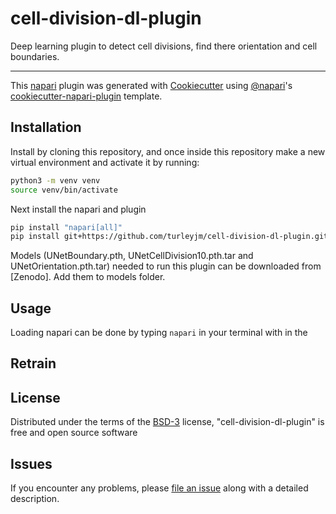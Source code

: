 # cell-division-dl-plugin

Deep learning plugin to detect cell divisions, find there orientation and cell boundaries. 

----------------------------------

This [napari] plugin was generated with [Cookiecutter] using [@napari]'s [cookiecutter-napari-plugin] template.

<!--
Don't miss the full getting started guide to set up your new package:
https://github.com/napari/cookiecutter-napari-plugin#getting-started

and review the napari docs for plugin developers:
https://napari.org/stable/plugins/index.html
-->

## Installation

Install by cloning this repository, and once inside this repository make a new virtual environment and activate it by running:

```sh
python3 -m venv venv
source venv/bin/activate
```

Next install the napari and plugin
```sh
pip install "napari[all]"
pip install git+https://github.com/turleyjm/cell-division-dl-plugin.git
```

Models (UNetBoundary.pth, UNetCellDivision10.pth.tar and UNetOrientation.pth.tar) needed to run this plugin can be downloaded from [Zenodo]. Add them to models folder.

## Usage

Loading napari can be done by typing `napari` in your terminal with in the 



## Retrain 



## License

Distributed under the terms of the [BSD-3] license,
"cell-division-dl-plugin" is free and open source software

## Issues

If you encounter any problems, please [file an issue] along with a detailed description.

[napari]: https://github.com/napari/napari
[Cookiecutter]: https://github.com/audreyr/cookiecutter
[@napari]: https://github.com/napari
[MIT]: http://opensource.org/licenses/MIT
[BSD-3]: http://opensource.org/licenses/BSD-3-Clause
[GNU GPL v3.0]: http://www.gnu.org/licenses/gpl-3.0.txt
[GNU LGPL v3.0]: http://www.gnu.org/licenses/lgpl-3.0.txt
[Apache Software License 2.0]: http://www.apache.org/licenses/LICENSE-2.0
[Mozilla Public License 2.0]: https://www.mozilla.org/media/MPL/2.0/index.txt
[cookiecutter-napari-plugin]: https://github.com/napari/cookiecutter-napari-plugin

[file an issue]: https://github.com/turleyjm/cell-division-dl-plugin/issues

[napari]: https://github.com/napari/napari
[tox]: https://tox.readthedocs.io/en/latest/
[pip]: https://pypi.org/project/pip/
[PyPI]: https://pypi.org/
